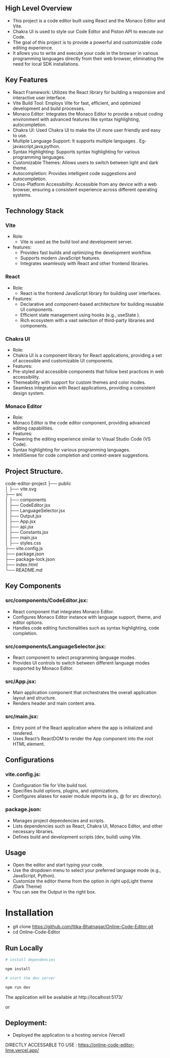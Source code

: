 ## High Level Overview

* This project is a code editor built using React and the Monaco Editor and Vite.  
* Chakra UI is used to style our Code Editor and Piston API to execute our Code.  
* The goal of this project is to provide a powerful and customizable code editing experience.  
* It allows you to write and execute your code in the browser in various programming languages directly from their web browser, eliminating the need for local SDK installations.  



## Key Features
* React Framework: Utilizes the React library for building a responsive and interactive user interface.  
* Vite Build Tool: Employs Vite for fast, efficient, and optimized development and build processes.  
* Monaco Editor: Integrates the Monaco Editor to provide a robust coding environment with advanced features like syntax highlighting, autocompletion.
* Chakra UI: Used Chakra UI to make the UI more user friendly and easy to use.  
* Multiple Language Support: It supports multiple languages . Eg- javascript,java,python.  
* Syntax Highlighting: Supports syntax highlighting for various programming languages.  
* Customizable Themes: Allows users to switch between light and dark theme.  
* Autocompletion: Provides intelligent code suggestions and autocompletion.
* Cross-Platform Accessibility: Accessible from any device with a web browser, ensuring a consistent experience across different operating systems.  



## Technology Stack
### Vite

* Role:  
  * Vite is used as the build tool and development server.  
* features:   
  * Provides fast builds and optimizing the development workflow.  
  * Supports modern JavaScript features.  
  * Integrates seamlessly with React and other frontend libraries.  
 
### React

* Role:
  * React is the frontend JavaScript library for building user interfaces.  
* Features:  
  * Declarative and component-based architecture for building reusable UI components.  
  * Efficient state management using hooks (e.g., useState ).  
  * Rich ecosystem with a vast selection of third-party libraries and components.  

### Chakra UI

* Role:  
 * Chakra UI is a component library for React applications, providing a set of accessible and customizable UI components.  
* Features:    
 * Pre-styled and accessible components that follow best practices in web accessibility.  
 * Themeability with support for custom themes and color modes.  
 * Seamless integration with React applications, providing a consistent design system.

### Monaco Editor

* Role:    
 * Monaco Editor is the code editor component, providing advanced editing capabilities.  
* Features:    
 * Powering the editing experience similar to Visual Studio Code (VS Code).  
 * Syntax highlighting for various programming languages.  
 * IntelliSense for code completion and context-aware suggestions.  


  
## Project Structure.
code-editor-project 
├── public  
│ ├── vite.svg  
├── src  
│ ├── components  
│ ├── CodeEditor.jsx  
│ ├── LanguageSelector.jsx  
│ ├── Output.jsx  
│ ├── App.jsx  
│ ├── api.jsx  
│ ├── Constants.jsx  
│ ├── main.jsx  
│ ├── styles.css  
├── vite.config.js  
├── package.json  
├── package-lock.json  
├── index.html  
└── README.md  



## Key Components

### src/components/CodeEditor.jsx:
* React component that integrates Monaco Editor.  
* Configures Monaco Editor instance with language support, theme, and editor options.  
* Handles code editing functionalities such as syntax highlighting, code completion.

### src/components/LanguageSelector.jsx:
* React component to select programming language modes.  
* Provides UI controls to switch between different language modes supported by Monaco Editor.

### src/App.jsx:
* Main application component that orchestrates the overall application layout and structure.  
* Renders header and main content area.  

### src/main.jsx:
* Entry point of the React application where the app is initialized and rendered.
* Uses React’s ReactDOM to render the App component into the root HTML element.

## Configurations

### vite.config.js:  
* Configuration file for Vite build tool.   
* Specifies build options, plugins, and optimizations.   
* Configures aliases for easier module imports (e.g., @ for src directory).
  
### package.json:
* Manages project dependencies and scripts.  
* Lists dependencies such as React, Chakra UI, Monaco Editor, and other necessary libraries.  
* Defines build and development scripts (dev, build) using Vite.  



## Usage
* Open the editor and start typing your code.  
* Use the dropdown menu to select your preferred language mode (e.g., JavaScript, Python).  
* Customize the editor theme from the option in right up(Light theme /Dark Theme)  
* You can see the Output in the right box.  



# Installation 
* git clone https://github.com/Itika-Bhatnagar/Online-Code-Editor.git  
* cd Online-Code-Editor  


## Run Locally

```bash  
# install dependencies  

npm install  

# start the dev server  

npm run dev
```
The application will be available at http://localhost:5173/

or 

## Deployment:

* Deployed the application to a hosting service (Vercel) 

DIRECTLY ACCESSABLE TO USE : https://online-code-editor-lime.vercel.app/


